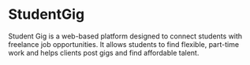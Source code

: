 # StudentGig
Student Gig is a web-based platform designed to connect students with freelance job opportunities. It allows students to find flexible, part-time work and helps clients post gigs and find affordable talent.

